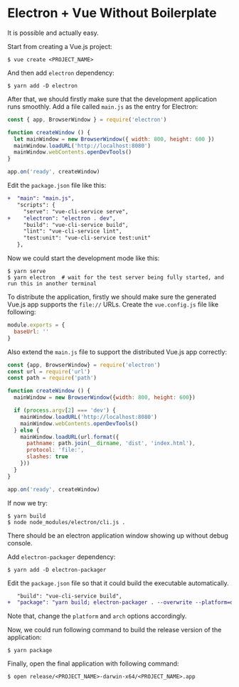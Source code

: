 # Electron + Vue Without Boilerplate

It is possible and actually easy.

Start from creating a Vue.js project:

```shell
$ vue create <PROJECT_NAME>
```

And then add `electron` dependency:

```shell
$ yarn add -D electron
```

After that, we should firstly make sure that the development application runs smoothly. Add a file called `main.js` as the entry for Electron:

```javascript
const { app, BrowserWindow } = require('electron')

function createWindow () {
  let mainWindow = new BrowserWindow({ width: 800, height: 600 })
  mainWindow.loadURL('http://localhost:8080')
  mainWindow.webContents.openDevTools()
}

app.on('ready', createWindow)
```

Edit the `package.json` file like this:

```diff
+  "main": "main.js",
   "scripts": {
     "serve": "vue-cli-service serve",
+    "electron": "electron . dev",
     "build": "vue-cli-service build",
     "lint": "vue-cli-service lint",
     "test:unit": "vue-cli-service test:unit"
   },
```

Now we could start the development mode like this:

```console
$ yarn serve
$ yarn electron  # wait for the test server being fully started, and run this in another terminal
```

To distribute the application, firstly we should make sure the generated Vue.js app supports the `file://` URLs. Create the `vue.config.js` file like following:

```javascript
module.exports = {
  baseUrl: ''
}
```

Also extend the `main.js` file to support the distributed Vue.js app correctly:

```javascript
const {app, BrowserWindow} = require('electron')
const url = require('url')
const path = require('path')

function createWindow () {
  mainWindow = new BrowserWindow({width: 800, height: 600})

  if (process.argv[2] === 'dev') {
    mainWindow.loadURL('http://localhost:8080')
    mainWindow.webContents.openDevTools()
  } else {
    mainWindow.loadURL(url.format({
      pathname: path.join(__dirname, 'dist', 'index.html'),
      protocol: 'file:',
      slashes: true
    }))
  }
}

app.on('ready', createWindow)
```

If now we try:

```console
$ yarn build
$ node node_modules/electron/cli.js .
```

There should be an electron application window showing up without debug console.

Add `electron-packager` dependency:

```console
$ yarn add -D electron-packager
```

Edit the `package.json` file so that it could build the executable automatically.

```diff
   "build": "vue-cli-service build",
+  "package": "yarn build; electron-packager . --overwrite --platform=darwin --arch=x64 --prune=true --out=release",
```

Note that, change the `platform` and `arch` options accordingly.

Now, we could run following command to build the release version of the application:

```console
$ yarn package
```

Finally, open the final application with following command:

```console
$ open release/<PROJECT_NAME>-darwin-x64/<PROJECT_NAME>.app
```
